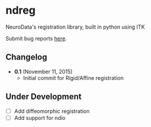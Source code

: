 # ndreg
NeuroData's registration library, built in python using ITK

Submit bug reports [here](https://github.com/openconnectome/ndreg/issues/new).

## Changelog

- **0.1** (November 11, 2015)
    - Initial commit for Rigid/Affine registration

## Under Development
- [ ] Add diffeomorphic registration
- [ ] Add support for ndio
